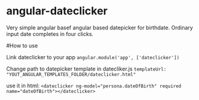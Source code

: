 # angular-dateclicker
Very simple angular basef angular based datepicker for birthdate.
Ordinary input date completes in four clicks.

#How to use

Link dateclicker to your app
`angular.module('app', ['dateclicker'])`

Change path to datepicker template in datecliker.js
`templateUrl: "YOUT_ANGULAR_TEMPLATES_FOLDER/dateclicker.html"`

use it in html:
`<dateclicker ng-model="persona.dateOfBirth" required name="dateOfBirth"></dateclicker>`
